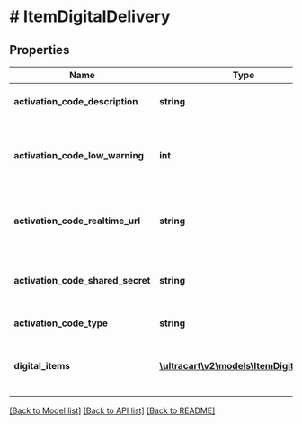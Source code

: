 # # ItemDigitalDelivery

## Properties

Name | Type | Description | Notes
------------ | ------------- | ------------- | -------------
**activation_code_description** | **string** | Description of the activation code | [optional]
**activation_code_low_warning** | **int** | The number of activation codes whcih should generate a warning email | [optional]
**activation_code_realtime_url** | **string** | The URL to retrieve activation codes from in real-time | [optional]
**activation_code_shared_secret** | **string** | Shared secret used when communicating with the real-time URL | [optional]
**activation_code_type** | **string** | Type of activation code | [optional]
**digital_items** | [**\ultracart\v2\models\ItemDigitalItem[]**](ItemDigitalItem.md) | Digital items that customer can download when this item is purchased | [optional]

[[Back to Model list]](../../README.md#models) [[Back to API list]](../../README.md#endpoints) [[Back to README]](../../README.md)

